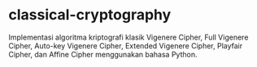 # classical-cryptography
Implementasi algoritma kriptografi klasik Vigenere Cipher, Full Vigenere Cipher, Auto-key Vigenere Cipher, Extended Vigenere Cipher, Playfair Cipher, dan Affine Cipher menggunakan bahasa Python.
